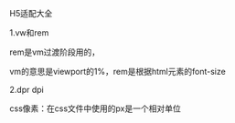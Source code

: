 H5适配大全

1.vw和rem

rem是vm过渡阶段用的，

vm的意思是viewport的1%，rem是根据html元素的font-size

2.dpr dpi

css像素：在css文件中使用的px是一个相对单位

